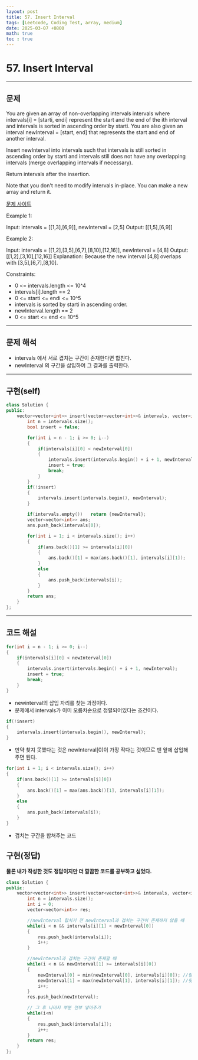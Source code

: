 ```yaml
---
layout: post
title: 57. Insert Interval
tags: [Leetcode, Coding Test, array, medium]
date: 2025-03-07 +0800
math: true
toc : true
---
```




# 57. Insert Interval


****


## 문제 

You are given an array of non-overlapping intervals intervals where intervals[i] = [starti, endi] represent the start and the end of the ith interval and intervals is sorted in ascending order by starti. You are also given an interval newInterval = [start, end] that represents the start and end of another interval.

Insert newInterval into intervals such that intervals is still sorted in ascending order by starti and intervals still does not have any overlapping intervals (merge overlapping intervals if necessary).

Return intervals after the insertion.

Note that you don't need to modify intervals in-place. You can make a new array and return it.

[문제 사이트](https://leetcode.com/problems/insert-interval/description/?envType=study-plan-v2&envId=top-interview-150)

Example 1:

Input: intervals = [[1,3],[6,9]], newInterval = [2,5]
Output: [[1,5],[6,9]]

Example 2:

Input: intervals = [[1,2],[3,5],[6,7],[8,10],[12,16]], newInterval = [4,8]
Output: [[1,2],[3,10],[12,16]]
Explanation: Because the new interval [4,8] overlaps with [3,5],[6,7],[8,10].
 

Constraints:

- 0 <= intervals.length <= 10^4
- intervals[i].length == 2
- 0 <= starti <= endi <= 10^5
- intervals is sorted by starti in ascending order.
- newInterval.length == 2
- 0 <= start <= end <= 10^5



****


## 문제 해석
- intervals 에서 서로 겹치는 구간이 존재한다면 합친다.
- newInterval 의 구간을 삽입하여 그 결과를 출력한다.



****


## 구현(self)

```cpp
class Solution {
public:
    vector<vector<int>> insert(vector<vector<int>>& intervals, vector<int>& newInterval) {
        int n = intervals.size();
        bool insert = false;

        for(int i = n - 1; i >= 0; i--)
        {
            if(intervals[i][0] < newInterval[0])
            {
                intervals.insert(intervals.begin() + i + 1, newInterval);
                insert = true;
                break;
            }
        }
        if(!insert)
        {
            intervals.insert(intervals.begin(), newInterval);
        }

        if(intervals.empty())   return {newInterval};
        vector<vector<int>> ans;
        ans.push_back(intervals[0]);

        for(int i = 1; i < intervals.size(); i++)
        {
            if(ans.back()[1] >= intervals[i][0])
            {
                ans.back()[1] = max(ans.back()[1], intervals[i][1]);
            }
            else
            {
                ans.push_back(intervals[i]);
            }
        }
        return ans;
    }
};
```



****



## 코드 해설

```cpp
for(int i = n - 1; i >= 0; i--)
{
    if(intervals[i][0] < newInterval[0])
    {
        intervals.insert(intervals.begin() + i + 1, newInterval);
        insert = true;
        break;
    }
}
```
- newinterval의 삽입 자리를 찾는 과정이다.
- 문제에서 intervals가 이미 오름차순으로 정렬되어있다는 조건이다.


```cpp
if(!insert)
{
    intervals.insert(intervals.begin(), newInterval);
}
```
- 만약 찾지 못했다는 것은 newInterval[0]이 가장 작다는 것이므로 맨 앞에 삽입해주면 된다.


```cpp
for(int i = 1; i < intervals.size(); i++)
{
    if(ans.back()[1] >= intervals[i][0])
    {
        ans.back()[1] = max(ans.back()[1], intervals[i][1]);
    }
    else
    {
        ans.push_back(intervals[i]);
    }
}
```
- 겹치는 구간을 합쳐주는 코드




## 구현(정답)

**물론 내가 작성한 것도 정답이지만 더 깔끔한 코드를 공부하고 싶었다.**

```cpp
class Solution {
public:
    vector<vector<int>> insert(vector<vector<int>>& intervals, vector<int>& newInterval) {
        int n = intervals.size();
        int i = 0;
        vector<vector<int>> res;

        //newInterval 합치기 전 newInterval과 겹치는 구간이 존재하지 않을 때
        while(i < n && intervals[i][1] < newInterval[0])
        {
            res.push_back(intervals[i]);
            i++;
        }

        //newInterval과 겹치는 구간이 존재할 때
        while(i < n && newInterval[1] >= intervals[i][0])
        {
            newInterval[0] = min(newInterval[0], intervals[i][0]); //앞부분은 최소로
            newInterval[1] = max(newInterval[1], intervals[i][1]); //뒷부분은 최대로 
            i++;
        }
        res.push_back(newInterval);

        // 그 후 나머지 부분 전부 넣어주기
        while(i<n)
        {
            res.push_back(intervals[i]);
            i++;
        }
        return res;
    }
};
```